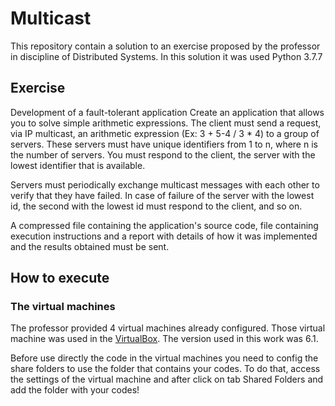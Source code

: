# Multicast
This repository contain a solution to an exercise proposed by the professor in discipline of Distributed Systems.
In this solution it was used Python 3.7.7

## Exercise
Development of a fault-tolerant application
Create an application that allows you to solve simple arithmetic expressions. The client must send a request, via IP multicast, an arithmetic expression (Ex: 3 + 5-4 / 3 * 4) to a group of servers. These servers must have unique identifiers from 1 to n, where n is the number of servers. You must respond to the client, the server with the lowest identifier that is available.

Servers must periodically exchange multicast messages with each other to verify that they have failed. In case of failure of the server with the lowest id, the second with the lowest id must respond to the client, and so on.

A compressed file containing the application's source code, file containing execution instructions and a report with details of how it was implemented and the results obtained must be sent.

## How to execute
### The virtual machines
The professor provided 4 virtual machines already configured. Those virtual machine was used in the [VirtualBox](https://www.virtualbox.org/). The version used in this work was 6.1.

Before use directly the code in the virtual machines you need to config the share folders to use the folder that contains your codes. To do that, access the settings of the virtual machine and after click on tab Shared Folders and add the folder with your codes!
